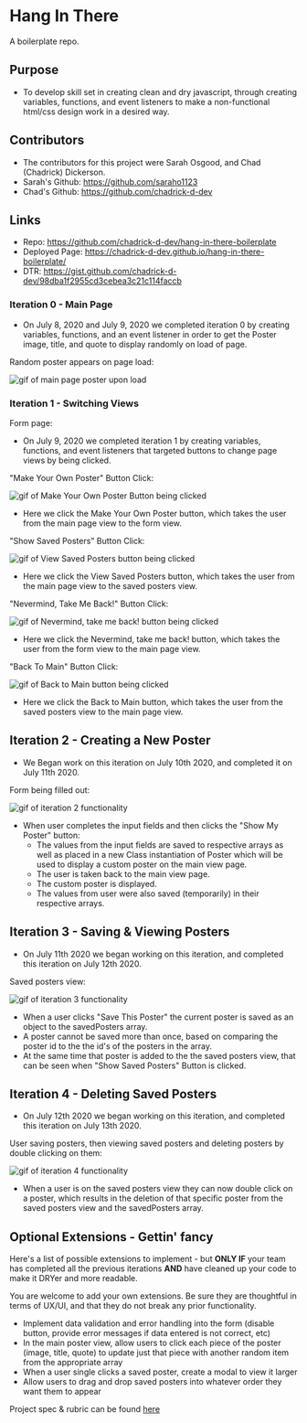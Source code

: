 # Hang In There

A boilerplate repo.

## Purpose

- To develop skill set in creating clean and dry javascript, through creating variables, functions, and event listeners to make a non-functional html/css design work in a desired way.

## Contributors

- The contributors for this project were Sarah Osgood, and Chad (Chadrick) Dickerson.
- Sarah's Github: https://github.com/saraho1123
- Chad's Github: https://github.com/chadrick-d-dev

## Links
- Repo: https://github.com/chadrick-d-dev/hang-in-there-boilerplate
- Deployed Page: https://chadrick-d-dev.github.io/hang-in-there-boilerplate/
- DTR: https://gist.github.com/chadrick-d-dev/98dba1f2955cd3cebea3c21c114faccb

### Iteration 0 - Main Page

- On July 8, 2020 and July 9, 2020 we completed iteration 0 by creating variables, functions, and an event listener in order to get the Poster image, title, and quote to display randomly on load of page.

Random poster appears on page load: 

![gif of main page poster upon load](/ReadMeGifs/PageLoad.gif)

### Iteration 1 - Switching Views

Form page:

- On July 9, 2020 we completed iteration 1 by creating variables, functions, and event listeners that targeted buttons to change page views by being clicked.

"Make Your Own Poster" Button Click: 

![gif of Make Your Own Poster Button being clicked](/ReadMeGifs/viewForm.gif)

- Here we click the Make Your Own Poster button, which takes the user from the main page view to the form view.

"Show Saved Posters" Button Click: 

![gif of View Saved Posters button being clicked](/ReadMeGifs/showSavedPostersButton.gif)

- Here we click the View Saved Posters button, which takes the user from the main page view to the saved posters view.

"Nevermind, Take Me Back!" Button Click: 

![gif of Nevermind, take me back! button being clicked](/ReadMeGifs/takeMeBack.gif)

- Here we click the Nevermind, take me back! button, which takes the user from the form view to the main page view.

"Back To Main" Button Click: 

![gif of Back to Main button being clicked](/ReadMeGifs/backToMainButton.gif)

- Here we click the Back to Main button, which takes the user from the saved posters view to the main page view.

## Iteration 2 - Creating a New Poster

- We Began work on this iteration on July 10th 2020, and completed it on July 11th 2020.

Form being filled out: 

![gif of iteration 2 functionality](/ReadMeGifs/iteration-2.gif)


- When user completes the input fields and then clicks the "Show My Poster" button:
  - The values from the input fields are saved to respective arrays as well as placed in a new Class instantiation of Poster which will be used to display a custom poster on the main view page.
  - The user is taken back to the main view page.
  - The custom poster is displayed.
  - The values from user were also saved (temporarily) in their respective arrays.

## Iteration 3 - Saving & Viewing Posters

- On July 11th 2020 we began working on this iteration, and completed this iteration on July 12th 2020.

Saved posters view: 

![gif of iteration 3 functionality](/ReadMeGifs/iteration3.gif)

- When a user clicks "Save This Poster" the current poster is saved as an object to the savedPosters array.
- A poster cannot be saved more than once, based on comparing the poster id to the the id's of the posters in the array.
- At the same time that poster is added to the the saved posters view, that can be seen when "Show Saved Posters" Button is clicked.

## Iteration 4 - Deleting Saved Posters

- On July 12th 2020 we began working on this iteration, and completed this iteration on July 13th 2020.

User saving posters, then viewing saved posters and deleting posters by double clicking on them: 

![gif of iteration 4 functionality](/ReadMeGifs/iteration4.gif)

- When a user is on the saved posters view they can now double click on a poster, which results in the deletion of that specific poster from the saved posters view and the savedPosters array.

## Optional Extensions - Gettin' fancy

Here's a list of possible extensions to implement - but **ONLY IF** your team has completed all the previous iterations **AND** have cleaned up your code to make it DRYer and more readable.

You are welcome to add your own extensions. Be sure they are thoughtful in terms of UX/UI, and that they do not break any prior functionality.

- Implement data validation and error handling into the form (disable button, provide error messages if data entered is not correct, etc)
- In the main poster view, allow users to click each piece of the poster (image, title, quote) to update just that piece with another random item from the appropriate array
- When a user single clicks a saved poster, create a modal to view it larger
- Allow users to drag and drop saved posters into whatever order they want them to appear


Project spec & rubric can be found [here](https://frontend.turing.io/projects/module-1/hang-in-there.html)
